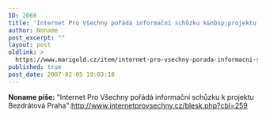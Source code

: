```yaml
---
ID: 2068
title: 'Internet Pro Všechny pořádá informační schůzku k&nbsp;projektu Bezdrátová Praha'
author: Noname
post_excerpt: ""
layout: post
oldlink: >
  https://www.marigold.cz/item/internet-pro-vsechny-porada-informacni-schuzku-k-projektu-bezdratova-praha
published: true
post_date: 2007-02-05 19:03:18
---
```

<texy><strong>Noname píše:</strong> "Internet Pro Všechny pořádá informační schůzku k projektu Bezdrátová Praha":http://www.internetprovsechny.cz/blesk.php?cbl=259